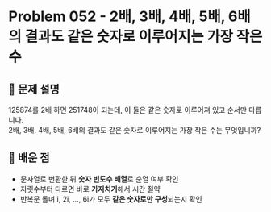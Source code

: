 # Problem 052 - 2배, 3배, 4배, 5배, 6배의 결과도 같은 숫자로 이루어지는 가장 작은 수 
 
## 📝 문제 설명  
125874를 2배 하면 251748이 되는데, 이 둘은 같은 숫자로 이루어져 있고 순서만 다릅니다.  
2배, 3배, 4배, 5배, 6배의 결과도 같은 숫자로 이루어지는 가장 작은 수는 무엇입니까?  

## 🧠 배운 점
- 문자열로 변환한 뒤 **숫자 빈도수 배열**로 순열 여부 확인
- 자릿수부터 다르면 바로 **가지치기**해서 시간 절약
- 반복문 돌며 i, 2i, ..., 6i가 모두 **같은 숫자로만 구성**되는지 확인
